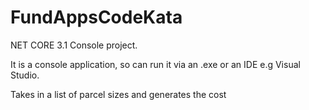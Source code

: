 # FundAppsCodeKata

NET CORE 3.1 Console project.

It is a console application, so can run it via an .exe or an IDE e.g Visual Studio.

Takes in a list of parcel sizes and generates the cost
